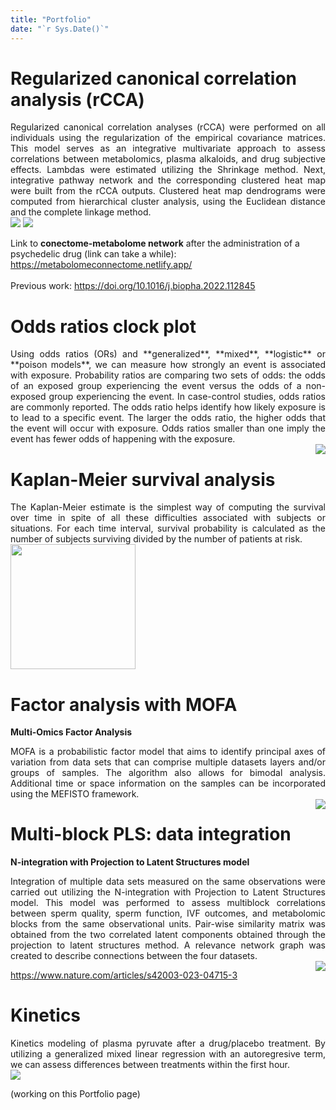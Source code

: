 ```yaml
---
title: "Portfolio"
date: "`r Sys.Date()`"
---
```


# Regularized canonical correlation analysis (rCCA)
<div style="text-align: justify">Regularized canonical correlation analyses (rCCA) were performed on all individuals using the regularization of the empirical covariance matrices. This model serves as an integrative multivariate approach to assess correlations between metabolomics, plasma alkaloids, and drug subjective effects. Lambdas were estimated utilizing the Shrinkage method. Next, integrative pathway network and the corresponding clustered heat map were built from the rCCA outputs. Clustered heat map dendrograms were computed from hierarchical cluster analysis, using the Euclidean distance and the complete linkage method.</div><img src="/images/circos_plot.png" /> <img src="/images/heatmap.png" />

Link to **conectome-metabolome network** after the administration of a psychedelic drug (link can take a while):
https://metabolomeconnectome.netlify.app/
<br />
<br />
Previous work:
https://doi.org/10.1016/j.biopha.2022.112845


# Odds ratios clock plot
<div style="text-align: justify">Using odds ratios (ORs) and **generalized**, **mixed**, **logistic** or **poison models**, we can measure how strongly an event is associated with exposure. Probability ratios are comparing two sets of odds: the odds of an exposed group experiencing the event versus the odds of a non-exposed group experiencing the event. In case-control studies, odds ratios are commonly reported. The odds ratio helps identify how likely exposure is to lead to a specific event. The larger the odds ratio, the higher odds that the event will occur with exposure. Odds ratios smaller than one imply the event has fewer odds of happening with the exposure.</div><img src="/images/Odds_ratio_clock.png" align="right" />


# Kaplan-Meier survival analysis
<div style="text-align: justify">The Kaplan-Meier estimate is the simplest way of computing the survival over time in spite of all these difficulties associated with subjects or situations. For each time interval, survival probability is calculated as the number of subjects surviving divided by the number of patients at risk.</div>

<img src="/images/kp.png" height=200 />


<br />

# Factor analysis with MOFA
**Multi-Omics Factor Analysis**
<br />
<div style="text-align: justify">MOFA is a probabilistic factor model that aims to identify principal axes of variation from data sets that can comprise multiple datasets layers and/or groups of samples. The algorithm also allows for bimodal analysis. Additional time or space information on the samples can be incorporated using the MEFISTO framework.</div><img src="/images/Planet_plot_blur.png" align="right" />

# Multi-block PLS: data integration
**N-integration with Projection to Latent Structures model**
<br />
<div style="text-align: justify">Integration of multiple data sets measured on the same observations were carried out utilizing the N-integration with Projection to Latent Structures model. This model was performed to assess multiblock correlations between sperm quality, sperm function, IVF outcomes, and metabolomic blocks from the same observational units. Pair-wise similarity matrix was obtained from the two correlated latent components obtained through the projection to latent structures method. A relevance network graph was created to describe connections between the four datasets.</div><img src="/images/multiblockPLS.png" align="right" />

https://www.nature.com/articles/s42003-023-04715-3


# Kinetics
<div style="text-align: justify">Kinetics modeling of plasma pyruvate after a drug/placebo treatment. By utilizing a generalized mixed linear regression with an autoregresive term, we can assess differences between treatments within the first hour.</div><img src="/images/Pyruvate.png" />


(working on this Portfolio page)

